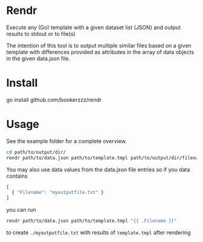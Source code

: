 # Rendr
Execute any (Go) template with a given dataset list (JSON) and output results to stdout or to file(s)

The intention of this tool is to output multiple similar files based on a given template with differences provided as
attributes in the array of data objects in the given data.json file.

# Install
go install github.com/bookerzzz/rendr

# Usage
See the example folder for a complete overview.
```bash
cd path/to/output/dir/
rendr path/to/data.json path/to/template.tmpl path/to/output/dir/filename.ext
```

You may also use data values from the data.json file entries so if you data contains
```js
[
  { "Filename": "myoutputfile.txt" }
]
```
you can run
```bash
rendr path/to/data.json path/to/template.tmpl "{{ .Filename }}"
```
to create `./myoutputfile.txt` with results of `template.tmpl` after rendering
